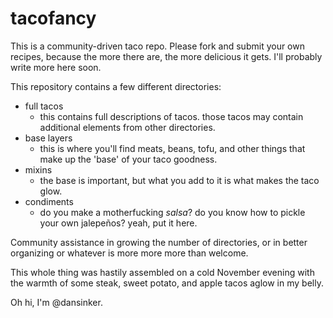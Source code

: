 tacofancy
=========

This is a community-driven taco repo. Please fork and submit your own recipes, because the more there are, the more delicious it gets. I'll probably write more here soon.

This repository contains a few different directories:

* full tacos
    * this contains full descriptions of tacos. those tacos may contain additional elements from other directories.
* base layers
    * this is where you'll find meats, beans, tofu, and other things that make up the 'base' of your taco goodness.
* mixins
    * the base is important, but what you add to it is what makes the taco glow.
* condiments
    * do you make a motherfucking *salsa*? do you know how to pickle your own jalepeños? yeah, put it here.
    
Community assistance in growing the number of directories, or in better organizing or whatever is more more more than welcome.

This whole thing was hastily assembled on a cold November evening with the warmth of some steak, sweet potato, and apple tacos aglow in my belly.

Oh hi, I'm @dansinker.